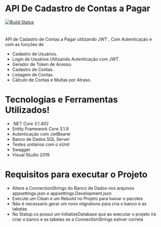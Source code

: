# API De Cadastro de Contas a Pagar
[![Build Status](https://travis-ci.org/joemccann/dillinger.svg?branch=master)](https://travis-ci.org/joemccann/dillinger)

#
API de Cadastro de Contas a Pagar utilizando JWT , Com Autenticação e com as funções de

  - Cadastro de Usuários.
  - Login de Usuários Utilizando Autenticação com JWT.
  - Gerador de Token de Acesso.
  - Cadastro de Contas.
  - Listagem de Contas.
  - Cálculo de Contas e Multas por Atraso.

# Tecnologias  e Ferramentas Utilizados!

  - .NET Core 3.1.402
  - Entity Framework Core 3.1.9
  - Autenticação com JwtBearer
  - Banco de Dados SQL Server
  - Testes unitários com o xUnit
  - Swagger
  - Visual Studio 2019
  
  
# Requisitos para executar o Projeto

  - Altere a ConnectionStrings do Banco de Dados nos arquivos appsettings.json e appsettings.Development.json 
  - Execute um Clean e um Rebuild no Projeto para baixar o pacotes
  - Não é necessario gerar um novo migrations para cria o banco e as tabelas
  - No Statup.cs possui um InitializeDatabase que ao executar o projeto irá criar o banco e as tabelas se a ConnectionStrings estiver correta